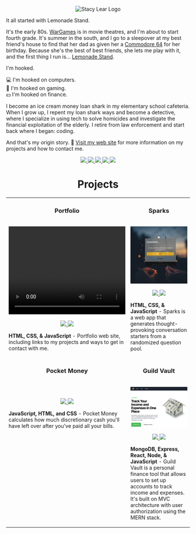 <p align="center" width="100%">
<img src="https://user-images.githubusercontent.com/57073322/213937170-5dbe50fe-0014-48e2-80f7-5c04be7904bb.svg" width=50% alt="Stacy Lear Logo">
</p>

It all started with Lemonade Stand. 

It's the early 80s. <a href="https://en.wikipedia.org/wiki/WarGames">WarGames</a> is in movie theatres, and I'm about to start fourth grade. It's summer in the south, and I go to a sleepover at my best friend's house to find that her dad as given her a <a href="https://en.wikipedia.org/wiki/Commodore_64">Commodore 64</a> for her birthday. Because she's the best of best friends, she lets me play with it, and the first thing I run is... <a href="https://c64online.com/c64-games/lemonade-stand/">Lemonade Stand</a>.

I'm hooked. 

:computer: I'm hooked on computers.<br> 
:game_die: I'm hooked on gaming. <br>
:dollar: I'm hooked on finance. 

I become an ice cream money loan shark in my elementary school cafeteria. When I grow up, I repent my loan shark ways and become a detective, where I specialize in using tech to solve homicides and investigate the financial exploitation of the elderly. I retire from law enforcement and start back where I began: coding.

And that's my origin story. :lemon: <a href="https://www.stacylear.com" target="_blank">Visit my web site</a> for more information on my projects and how to contact me.

<p align="center">
  <a href="https://stacylear.com" target="_blank">
    <img src="https://img.shields.io/static/v1?label=|&message=WEBSITE&color=F7DF1E&style=flat&logo=react&logo-color=white">
  </a>
  <a href="https://www.linkedin.com/in/stacylear/" target="_blank">
    <img src="https://img.shields.io/static/v1?label=|&message=LINKED-IN&color=cdf998&style=flat&logo=linkedin&logo-color=white"/>
  </a>
  <a href="https://twitter.com/StacyLearSDE" target="_blank">
    <img src="https://img.shields.io/static/v1?label=|&message=TWITTER&color=F7DF1E&style=flat&logo=twitter&logo-color=white"/>
  </a>
  <a href="https://angel.co/u/stacy-lear" target="_blank">
      <img src="https://img.shields.io/static/v1?label=|&message=ANGEL-LIST&color=cdf998&style=flat&logo=angellist&logo-color=white"/>
  </a>
  <a href="https://stacylear.com/resume.pdf" target="_blank">
      <img src="https://img.shields.io/static/v1?label=|&message=RESUME&color=F7DF1E&style=flat&logo=react&logo-color=white"/>
  </a>
</p>


<h1 align="center">Projects</h1>

<table>
    <tr>
      <td width="50%" valign="top">
          <h3 align="center">Portfolio</h3>
          <br />
            <a target="_blank" href="https://stacylear.com">
            <video width="320" height="240" controls>
            <source src="images/portfolio.mp4" type="video/mp4">
            </video>
            </a>
          <br />
          <p align="center">
            <a href="https://github.com/stacylear/portfolio" target="_blank">
            <img src="https://img.shields.io/static/v1?label=|&message=REPO&color=23555f&style=plastic&logo=github&logo-color=white"/>
            </a>
          <a href="http://stacylear.com target="_blank">
          <img src="https://img.shields.io/static/v1?label=|&message=WEBSITE&color=cdf998&style=plastic&logo=wordpress&logo-color=white"/>
          </a>
          </p>
          <p><strong>HTML, CSS, & JavaScript</strong> - Portfolio web site, including links to my projects and ways to get in contact with me.</p>
      </td>
      <td width="50%" valign="top">
        <h3 align="center">Sparks</h3>
          <br>
          <a target="_blank" href="https://sparksgen.netlify.app">
          <img src="images/sparks.png" width="100%" alt="Sparks - a Conversation Starter">
          </a>
          <br />
          <p align="center">
            <a href="https://github.com/stacylear/sparks" target="_blank">
            <img src="https://img.shields.io/static/v1?label=|&message=REPO&color=23555f&style=plastic&logo=github&logo-color=white">
           </a>
            <a href="https://sparksgen.netlify.app/" target="_blank">
            <img src="https://img.shields.io/static/v1?label=|&message=WEBSITE&color=cdf998&style=plastic&logo=wordpress&logo-color=white">
            </a>
          </p>
          <p><strong>HTML, CSS, & JavaScript</strong> - Sparks is a web app that generates thought-provoking conversation starters from a randomized question pool.</p>
      </td>
    </tr>
    <tr>
      <td width="50%" valign="top">
        <h3 align="center">Pocket Money</h3>
          <br />
          <a target="_blank" href="https://mypocketmoney.netlify.app“>
          <img src="images/pocketmoney.png" width="100%"  alt="Pocket Money">
          </a> 
          <br />
          <p align="center">
            <a href="https://github.com/stacylear/pocketmoney" target="_blank">
            <img src="https://img.shields.io/static/v1?label=|&message=REPO&color=23555f&style=plastic&logo=github&logo-color=white"/>
            </a>  
            <a href="https://mypocketmoney.netlify.app/" target="_blank">
            <img src="https://img.shields.io/static/v1?label=|&message=WEBSITE&color=cdf998&style=plastic&logo=wordpress&logo-color=white"/>
            </a>
          </p>
          <p><strong>JavaScript, HTML, and CSS</strong> - Pocket Money calculates how much discretionary cash you'll have left over after you've paid all your bills.</p>
      </td>
      <td width="50%" valign="top">
        <h3 align="center">Guild Vault</h3>
          <br />
          <a target="_blank" href="https://guildvault.netlify.app/">
          <img src="images/guildvault.png" width="100%"  alt="Guild Vault">
          </a>
          <br />
          <p align="center">
            <a href="https://github.com/stacylear/guildvault" target="_blank">
            <img src="https://img.shields.io/static/v1?label=|&message=REPO&color=23555f&style=plastic&logo=github&logo-color=white"/>
            </a>
            <a href="https://guildvault.netlify.app/" target="_blank">
            <img src="https://img.shields.io/static/v1?label=|&message=WEBSITE&color=cdf998&style=plastic&logo=wordpress&logo-color=white"/>
            </a>
          </p>
          <p><strong>MongoDB, Express, React, Node, & JavaScript</strong> - Guild Vault is a personal finance tool that allows users to set up accounts to track income and expenses. It's built on MVC architecture with user authorization using the MERN stack.</p>
    </td>
  </tr>
</table>

